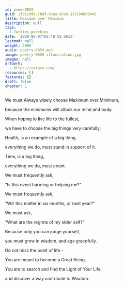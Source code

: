 ```yaml
---
id: poem-0059
guid: 1f01c995-7bdf-43ea-93a6-1331048d0042
title: Maximum over Minimum
description: null
tags:
  - furkies-purrkies
date: '2020-05-07T02:48:58.991Z'
lastmod: null
weight: 5900
audio: poetry-0059.mp3
image: poetry-0059-illustration.jpg
images: null
artwork:
  - https://catpea.com/
resources: []
features: {}
draft: false
chapter: 1
---
```


We must Always wisely choose Maximum over Minimum,

because the minimums will attack our mind and body.

When hoping to live life to the fullest,

we have to choose the big things very carefully.

Health, is an example of a big thing,

everything we do, must stand in support of it.

Time, is a big thing,

everything we do, must count.

We must frequently ask,

"Is this event harming or helping me?"

We must frequently ask,

"Will this matter in six months, or next year?"

We must ask,

"What are the regrets of my older self?"

Because only you can judge yourself,

you must grow in wisdom, and age gracefully.

Do not miss the point of life -

You are meant to become a Great Being.

You are to search and find the Light of Your Life,

and discover a way contribute to Wisdom.

